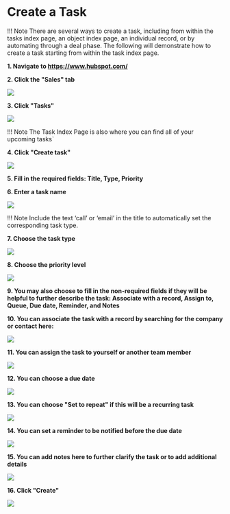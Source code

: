 # Create a Task

!!! Note
    There are several ways to create a task, including from within the tasks index page, an object index page, an individual record, or by automating through a deal phase. The following will demonstrate how to create a task starting from within the task index page.

**1. Navigate to <https://www.hubspot.com/>**

**2. Click the "Sales" tab**

![](https://image.scribehow-prod.com/-LTVcIf8fLdNSgB77p98oO-VI2oy5xej5VdXeYMPfFY/zoom:0.3750837240455459/enlarge:true/crop:1493:840:nowe:99:0/wm:0.8:nowe:255:0:0.17857142857142858/aHR0cHM6Ly9jb2xvbnktcmVjb3JkZXIuczMuYW1hem9uYXdzLmNvbS9maWxlcy8yMDIyLTExLTE4L2YyNWIyOTE0LWMxMzItNDk1Mi05NGZmLWZkNTBlYmQ3NTBhNy9hc2NyZWVuc2hvdC5qcGVn)

**3. Click "Tasks"**

![](https://image.scribehow-prod.com/y7jLSvRY-CuQxSgCB3zvk5FREgtETuToe7wVxT7HOMg/zoom:0.3750837240455459/enlarge:true/crop:1493:840:nowe:81:0/wm:0.8:nowe:255:97:0.17857142857142858/aHR0cHM6Ly9jb2xvbnktcmVjb3JkZXIuczMuYW1hem9uYXdzLmNvbS9maWxlcy8yMDIyLTExLTE4LzJkMmI5NjY4LTEzYjItNDZiNi1hMGJlLWI1MDliMWY5MGM2NC9hc2NyZWVuc2hvdC5qcGVn)

!!! Note
    The Task Index Page is also where you can find all of your upcoming tasks`

**4. Click "Create task"**

![](https://image.scribehow-prod.com/t9DuO8eEk1WC2ipnVDJ9L9KWe4RTjw6hJHxq7JeVvWU/zoom:0.3750837240455459/enlarge:true/crop:1493:840:nowe:1424:38/wm:0.8:nowe:311:132:0.17857142857142858/aHR0cHM6Ly9jb2xvbnktcmVjb3JkZXIuczMuYW1hem9uYXdzLmNvbS9maWxlcy8yMDIyLTExLTE4L2I1MmJlZTkyLTg0ZmMtNDIwNi1iZmY1LWIyNWYxY2UyNTE0OS9hc2NyZWVuc2hvdC5qcGVn)

**5. Fill in the required fields: Title, Type, Priority**

**6. Enter a task name**

![](https://image.scribehow-prod.com/UNFgWcKg1TydRa2mmHVQiFm7jNpxjOIC6xdGX66YyfU/zoom:0.3750837240455459/enlarge:true/crop:1493:840:nowe:1331:0/wm:0.8:nowe:255:84:0.17857142857142858/aHR0cHM6Ly9jb2xvbnktcmVjb3JkZXIuczMuYW1hem9uYXdzLmNvbS9maWxlcy8yMDIyLTExLTE4LzQxNzY0NDE0LWVlMzUtNDZkOC1hYTRmLThhNTgyZDgwNmE2MC9hc2NyZWVuc2hvdC5qcGVn)

!!! Note
    Include the text ‘call’ or ‘email’ in the title to automatically set the corresponding task type.

**7. Choose the task type**

![](https://image.scribehow-prod.com/0XNvIr1ZqI5OjCevtnEQnNkMviMj2KXcK9EBiEBvhfk/zoom:0.3750837240455459/enlarge:true/crop:1493:840:nowe:1424:300/wm:0.8:nowe:327:132:0.17857142857142858/aHR0cHM6Ly9jb2xvbnktcmVjb3JkZXIuczMuYW1hem9uYXdzLmNvbS9maWxlcy8yMDIyLTExLTE4LzY0NDFmYmYwLTAxYjQtNDgzMy1hNTg5LWUwMDBmMjFhNTI4My9hc2NyZWVuc2hvdC5qcGVn)

**8. Choose the priority level**

![](https://image.scribehow-prod.com/oTDPTUi0YMX2FOtXloNx3tetDGdPjYtOACOKu6uIMc8/zoom:0.3750837240455459/enlarge:true/crop:1493:840:nowe:1424:364/wm:0.8:nowe:451:132:0.17857142857142858/aHR0cHM6Ly9jb2xvbnktcmVjb3JkZXIuczMuYW1hem9uYXdzLmNvbS9maWxlcy8yMDIyLTExLTE4L2IxZTI1MGJiLTljMDMtNGY2NS1hMDM4LTdjZWU1OGVlNTAzZi9hc2NyZWVuc2hvdC5qcGVn)

**9. You may also choose to fill in the non-required fields if they will be helpful to further describe the task: Associate with a record, Assign to, Queue, Due date, Reminder, and Notes**

**10.  You can associate the task with a record by searching for the company or contact here:**

![](https://image.scribehow-prod.com/M7mFkma-k-cIdQk1kIbAzspO6sSnWi95jFtPFxfyiaU/zoom:0.3750837240455459/enlarge:true/crop:1493:840:nowe:1424:122/wm:0.8:nowe:403:132:0.17857142857142858/aHR0cHM6Ly9jb2xvbnktcmVjb3JkZXIuczMuYW1hem9uYXdzLmNvbS9maWxlcy8yMDIyLTExLTE4L2M0ODJmZGFkLTEzMDAtNGJhNS1hMTc2LTBmOGQ2OGY4MWUwNy9hc2NyZWVuc2hvdC5qcGVn)

**11. You can assign the task to yourself or another team member**

![](https://image.scribehow-prod.com/A0ZZU56wiz0DiEjznqq8zhUDPLuaszdUtkgQgb7NmC4/zoom:0.3750837240455459/enlarge:true/crop:1493:840:nowe:1424:542/wm:0.8:nowe:360:132:0.17857142857142858/aHR0cHM6Ly9jb2xvbnktcmVjb3JkZXIuczMuYW1hem9uYXdzLmNvbS9maWxlcy8yMDIyLTExLTE4LzMyZDAxYTUwLWNiNDctNGQ5NC05YTViLTI1NzYyZWEwMzRiMS9hc2NyZWVuc2hvdC5qcGVn)

**12. You can choose a due date**

![](https://image.scribehow-prod.com/DlfzrD8zehQZs_wvyNuCfapj_71LEFq6d_dTHR9w8fU/zoom:0.3750837240455459/enlarge:true/crop:1493:840:nowe:1424:366/wm:0.8:nowe:310:132:0.17857142857142858/aHR0cHM6Ly9jb2xvbnktcmVjb3JkZXIuczMuYW1hem9uYXdzLmNvbS9maWxlcy8yMDIyLTExLTE4L2EzYjljOTViLTI4MTItNDBjMy04YjY5LTIyZmZlNGUwMmE0Yy9hc2NyZWVuc2hvdC5qcGVn)

**13. You can choose "Set to repeat" if this will be a recurring task**

![](https://image.scribehow-prod.com/hdzSpBKnhL5fbILdwvxykXBPtFsROGHPteUH48bKFVQ/zoom:0.3750837240455459/enlarge:true/crop:1493:840:nowe:1269:108/wm:0.8:nowe:255:132:0.17857142857142858/aHR0cHM6Ly9jb2xvbnktcmVjb3JkZXIuczMuYW1hem9uYXdzLmNvbS9maWxlcy8yMDIyLTExLTE4L2M2N2M5NTM0LTIyYWMtNDE0Zi04ZTJkLTAwZGE4MGJjMDEwYS9hc2NyZWVuc2hvdC5qcGVn)

**14. You can set a reminder to be notified before the due date**

![](https://image.scribehow-prod.com/f9VGrz1SiLu4wQIKUXJ5-gkZ3HBWGq-7vEqGNT6DEao/zoom:0.3750837240455459/enlarge:true/crop:1493:840:nowe:1424:548/wm:0.8:nowe:310:136:0.17857142857142858/aHR0cHM6Ly9jb2xvbnktcmVjb3JkZXIuczMuYW1hem9uYXdzLmNvbS9maWxlcy8yMDIyLTExLTE4LzQwNjFkNjE2LTY3YzEtNGRlMy05MzA4LTg0NjY3MzZiNmE5Zi9hc2NyZWVuc2hvdC5qcGVn)

**15. You can add notes here to further clarify the task or to add additional details**

![](https://image.scribehow-prod.com/46EZqSkeFBj0fAFY-kH44Y7KZ6VHpH7234IOh1lzKq4/zoom:0.3750837240455459/enlarge:true/crop:1493:840:nowe:1424:530/wm:0.8:nowe:282:132:0.17857142857142858/aHR0cHM6Ly9jb2xvbnktcmVjb3JkZXIuczMuYW1hem9uYXdzLmNvbS9maWxlcy8yMDIyLTExLTE4LzM2YzA1N2EzLTZkM2MtNGEyNS1iNmExLTdmNjdlMTYzODA5Ny9hc2NyZWVuc2hvdC5qcGVn)

**16. Click "Create"**

![](https://image.scribehow-prod.com/KShqtEx4LkdXgrY_AS30eW26tjK71PDV8HsbC8ag-II/zoom:0.3750837240455459/enlarge:true/crop:1493:840:nowe:1385:548/wm:0.8:nowe:255:258:0.17857142857142858/aHR0cHM6Ly9jb2xvbnktcmVjb3JkZXIuczMuYW1hem9uYXdzLmNvbS9maWxlcy8yMDIyLTExLTE4LzBlNWMyYjIxLTNkZjUtNGM1OS1iOTJiLTk3ZDNmNjg5OTQ4ZS9hc2NyZWVuc2hvdC5qcGVn)
